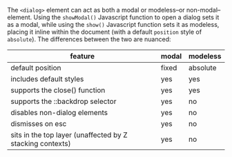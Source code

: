 The `<dialog>` element can act as both a modal or modeless–or non-modal–element. Using the `showModal()` Javascript function to open a dialog sets it as a modal, while using the `show()` Javascript function sets it as modeless, placing it inline within the document (with a default `position` style of `absolute`). The differences between the two are nuanced:

| feature                                                   | modal | modeless |
| --------------------------------------------------------- | ----- | -------- |
| default position                                          | fixed | absolute |
| includes default styles                                   | yes   | yes      |
| supports the close() function                             | yes   | yes      |
| supports the ::backdrop selector                          | yes   | no       |
| disables non-dialog elements                              | yes   | no       |
| dismisses on esc                                          | yes   | no       |
| sits in the top layer (unaffected by Z stacking contexts) | yes   | no       |
